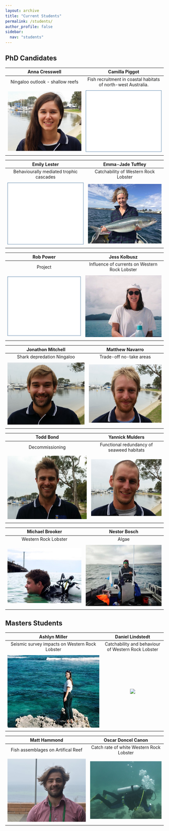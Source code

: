 ```yaml
---
layout: archive
title: "Current Students"
permalink: /students/
author_profile: false
sidebar:
  nav: "students"
---
```

## PhD Candidates

**Anna Cresswell**  |  **Camilla Piggot**
:-------------:|:-------------:
Ningaloo outlook - shallow reefs | Fish recruitment in coastal habitats of north-west Australia. 
<a href="https://brookegibbons.github.io/students/anna-cresswell/"><img src='/images/Anna_WS.jpg' vspace="5"></a>|<a href="https://brookegibbons.github.io/students/camilla-piggot/"><img src='/images/blank.png' vspace="5"></a>

**Emily Lester**| **Emma-Jade Tuffley**
:-------------:|:-------------:
Behaviourally mediated trophic cascades | Catchability of Western Rock Lobster 
<a href="https://brookegibbons.github.io/students/emily-lester/"><img src='/images/blank.png' vspace="5"></a>|<a href="https://brookegibbons.github.io/students/emma-jade-tuffley/"><img src='/images/MJ_WS.jpg' vspace="5"></a>

**Rob Power**|**Jess Kolbusz**
:-------------:|:-------------:
Project | Influence of currents on Western Rock Lobster
<a href="https://brookegibbons.github.io/students/emily-lester/"><img src='/images/blank.png' vspace="5"></a>|<a href="https://brookegibbons.github.io/students/jess-kolbusz/"><img src='/images/Jess_WS.jpg' vspace="5"></a>

**Jonathon Mitchell**|  **Matthew Navarro**
:-------------:|:-------------:
Shark depredation Ningaloo | Trade-off no-take areas
<a href="https://brookegibbons.github.io/students/jonathon-mitchell/"><img src='/images/Jon_WS.jpg' vspace="5"></a>|<a href="https://brookegibbons.github.io/students/matthew-navarro/"><img src='/images/Matt_N_WS.jpg' vspace="5"></a>

 **Todd Bond**  | **Yannick Mulders**
:-------------:|:-------------:
Decommissioning | Functional redundancy of seaweed habitats
<a href="https://brookegibbons.github.io/students/todd-bond/"><img src='/images/Todd_WS.jpg' vspace="5"></a>|<a href="https://brookegibbons.github.io/students/yannick-mulders/"><img src='/images/Yannick_WS.jpg' vspace="5"></a>

 **Michael Brooker**|  **Nestor Bosch** 
:-------------:|:-------------:
Western Rock Lobster | Algae
<a href="https://brookegibbons.github.io/students/michael-brooker/"><img src='/images/Brooker_WS.jpg' vspace="5"></a>|<a href="https://brookegibbons.github.io/students/nestor-bosch/"><img src='/images/Nestor_WS.jpg' vspace="5"></a>

## Masters Students

**Ashlyn Miller** | **Daniel Lindstedt**
:-------------:|:-------------:
Seismic survey impacts on Western Rock Lobster | Catchability and behaviour of Western Rock Lobster
<a href="https://brookegibbons.github.io/students/ashlyn-miller/"><img src='/images/Ash_WS.jpg' vspace="5"></a>|<a href="https://brookegibbons.github.io/students/daniel-lindstedt/"><img src='/images/Dan_WS.jpg.' vspace="5"></a>
 
**Matt Hammond**| **Oscar Doncel Canon**
:-------------:|:-------------:
Fish assemblages on Artifical Reef | Catch rate of white Western Rock Lobster
<a href="https://brookegibbons.github.io/students/matt-hammond/"><img src='/images/Matt_WS.jpg' vspace="5"></a>|<a href="https://brookegibbons.github.io/students/oscar-doncel-canon/"><img src='/images/Oscar_WS.jpg' vspace="5"></a>
